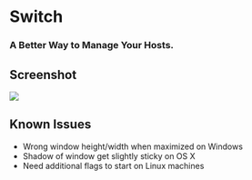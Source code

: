# Switch
### A Better Way to Manage Your Hosts.

## Screenshot

![](https://ooo.0o0.ooo/2015/12/26/567ebeadb252f.png)

## Known Issues
* Wrong window height/width when maximized on Windows
* Shadow of window get slightly sticky on OS X
* Need additional flags to start on Linux machines
